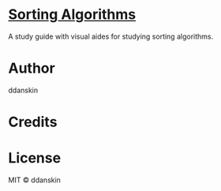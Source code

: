 # [Sorting Algorithms](https://ddanskin.github.io/algorithms/)
A study guide with visual aides for studying sorting algorithms.

# Author
ddanskin

# Credits

# License
MIT &copy; ddanskin
